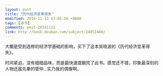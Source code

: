 ```yaml
---
layout: post
title: "历代经济变革得失"
modified: 2014-11-12 13:05:56 +0800
tags: [读书]
comments: post-20141112
link: http://book.douban.com/subject/24851460/
---
```


大概是受到选修的经济学基础的影响，买下了这本吴晓波的《历代经济变革得失》。

时间紧迫，没有细细品味，而是最快速度翻完了此书。感觉还不错，印象最深刻的人物还属先秦的管仲...实乃我的偶像啊。
